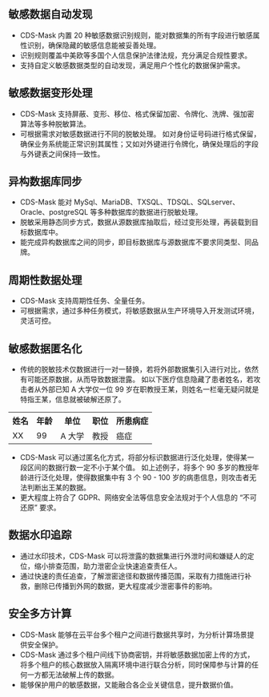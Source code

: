 ## 敏感数据自动发现
- CDS-Mask 内置 20 种敏感数据识别规则，能对数据集的所有字段进行敏感属性识别，确保隐藏的敏感信息能被妥善处理。
- 识别规则覆盖中美欧等多国个人信息保护法律法规，充分满足合规性要求。
- 支持自定义敏感数据类型的自动发现，满足用户个性化的数据保护需求。

## 敏感数据变形处理
- CDS-Mask 支持屏蔽、变形、移位、格式保留加密、令牌化、洗牌、强加密算法等多种脱敏算法。
- 可根据需求对敏感数据进行不同的脱敏处理。
如对身份证号码进行格式保留，确保业务系统能正常识别其属性；又如对外键进行令牌化，确保处理后的字段与外键表之间保持一致性。

## 异构数据库同步
- CDS-Mask 能对 MySql、MariaDB、TXSQL、TDSQL、SQLserver、Oracle、postgreSQL 等多种数据库的数据进行脱敏处理。
- 脱敏采用静态同步方式，数据从源数据库抽取后，经过变形处理，再装载到目标数据库中。
- 能完成异构数据库之间的同步，即目标数据库与源数据库不要求同类型、同品牌。

## 周期性数据处理
- CDS-Mask 支持周期性任务、全量任务。
- 可根据需求，通过多种任务模式，将敏感数据从生产环境导入开发测试环境，灵活可控。

## 敏感数据匿名化
- 传统的脱敏技术仅数据进行一对一替换，若将外部数据集引入进行对比，依然有可能还原数据，从而导致数据泄露。
如以下医疗信息隐藏了患者姓名，若攻击者从外部已知 A 大学仅一位 99 岁在职教授王某，则姓名一栏毫无疑问就是特指王某，信息就被破解还原了。
<table><tbody>
<tr><th>姓名</th><th>年龄</th><th>单位</th><th>职位</th><th>所患病症</th></tr>
<tr><td>XX</td><td>99</td><td>A 大学</td><td>教授</td><td>癌症</td></tr>
</tbody></table>

- CDS-Mask 可以通过匿名化方式，将部分标识数据进行泛化处理，使得某一段区间的数据行数一定不小于某个值。
如上述例子，将多个 90 多岁的教授年龄进行泛化处理，使得数据集中有 3 个 90 - 100 岁的病患信息，则攻击者无法判断出王某的数据。
- 更大程度上符合了 GDPR、网络安全法等信息安全法规对于个人信息的 “不可还原” 要求。

## 数据水印追踪
- 通过水印技术，CDS-Mask 可以将泄露的数据集进行外泄时间和嫌疑人的定位，缩小排查范围，助力泄密企业快速追查责任人。
- 通过快速的责任追查，了解泄密途径和数据传播范围，采取有力措施进行补救，删除已传播到外网的数据，更大程度减少泄密事件的影响。

## 安全多方计算
- CDS-Mask 能够在云平台多个租户之间进行数据共享时，为分析计算场景提供安全保护。
- CDS-Mask 通过多个租户间线下协商密钥，并将敏感数据加密上传的方式，将多个租户的核心数据放入隔离环境中进行联合分析，同时保障参与计算的任何一方都无法破解上传的数据。
- 能够保护用户的敏感数据，又能融合各企业关键信息，提升数据价值。
